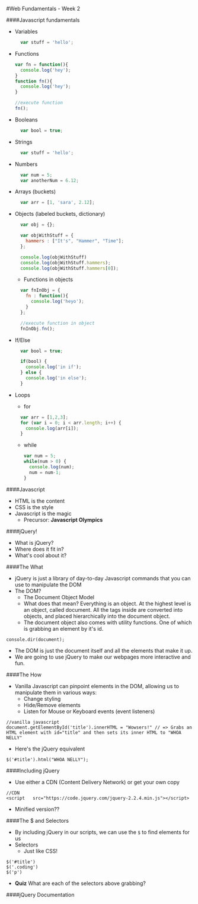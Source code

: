 #Web Fundamentals - Week 2

####Javascript fundamentals
- Variables
  ```javascript
    var stuff = 'hello';
  ```
- Functions
  ```javascript
  var fn = function(){
    console.log('hey');
  }
  function fn(){
    console.log('hey');
  }

  //execute function
  fn();
  ```
- Booleans
  ```javascript
    var bool = true;
  ```
- Strings
  ```javascript
    var stuff = 'hello';
  ```
- Numbers
  ```javascript
    var num = 5;
    var anotherNum = 6.12;
  ```
- Arrays
  (buckets)
  ```javascript
    var arr = [1, 'sara', 2.12];
  ```
- Objects (labeled buckets, dictionary)
  ```javascript
    var obj = {};

    var objWithStuff = {
      hammers : ["It's", "Hammer", "Time"];
    };

    console.log(objWithStuff)
    console.log(objWithStuff.hammers);
    console.log(objWithStuff.hammers[0]);
  ```
  - Functions in objects

  ```javascript
    var fnInObj = {
      fn : function(){
        console.log('heyo');
      }
    };

    //execute function in object
    fnInObj.fn();
  ```
- If/Else
  ```javascript
    var bool = true;

    if(bool) {
      console.log('in if');
    } else {
      console.log('in else');
    }
  ```
- Loops
  - for
  ```javascript
    var arr = [1,2,3];
    for (var i = 0; i < arr.length; i++) {
      console.log(arr[i]);
    }
  ```
  - while

    ```javascript
    var num = 5;
    while(num > 0) {
      console.log(num);
      num = num-1;
    }
    ```

####Javascript
- HTML is the content
- CSS is the style
- Javascript is the magic
  - Precursor: <b>Javascript Olympics</b>

####jQuery!
- What is jQuery?
- Where does it fit in?
- What's cool about it?

####The What
- jQuery is just a library of day-to-day Javascript commands that you can use to manipulate the DOM
- The DOM?
  - The Document Object Model
  - What does that mean? Everything is an object. At the highest level is an object, called document. All the tags inside are converted into objects, and placed hierarchically into the document object.
  - The document object also comes with utility functions. One of which is grabbing an element by it's id.

```
console.dir(document);
```
- The DOM is just the document itself and all the elements that make it up.
- We are going to use jQuery to make our webpages more interactive and fun.

####The How
- Vanilla Javascript can pinpoint elements in the DOM, allowing us to manipulate them in various ways:
  - Change styling
  - Hide/Remove elements
  - Listen for Mouse or Keyboard events (event listeners)
```
//vanilla javascript
document.getElementById('title').innerHTML = "Wowsers!" // => Grabs an HTML element with id="title" and then sets its inner HTML to "WHOA NELLY"
```
- Here's the jQuery equivalent
```
$('#title').html("WHOA NELLY");
```

####Including jQuery
- Use either a CDN (Content Delivery Network) or get your own copy
```
//CDN
<script   src="https://code.jquery.com/jquery-2.2.4.min.js"></script>
```
- Minified version??

####The $ and Selectors
- By including jQuery in our scripts, we can use the `$` to find elements for us
- Selectors
  - Just like CSS!
```
$('#title')
$('.coding')
$('p')
```
- <b>Quiz</b> What are each of the selectors above grabbing?

####jQuery Documentation
